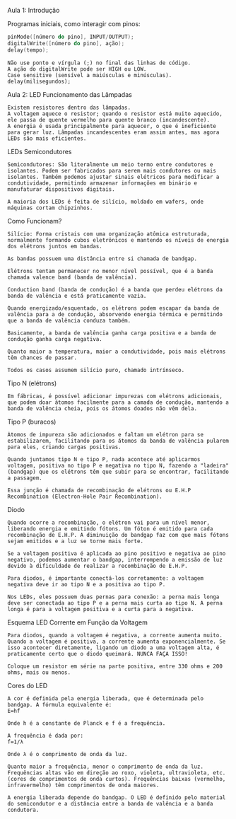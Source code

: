Aula 1: Introdução

Programas iniciais, como interagir com pinos:

```cpp
pinMode([número do pino], INPUT/OUTPUT);
digitalWrite([número do pino], ação);
delay(tempo);
```

    Não use ponto e vírgula (;) no final das linhas de código.
    A ação do digitalWrite pode ser HIGH ou LOW.
    Case sensitive (sensível a maiúsculas e minúsculas).
    delay(milisegundos);

Aula 2: LED
Funcionamento das Lâmpadas

    Existem resistores dentro das lâmpadas.
    A voltagem aquece o resistor; quando o resistor está muito aquecido, ele passa de quente vermelho para quente branco (incandescente).
    A energia é usada principalmente para aquecer, o que é ineficiente para gerar luz. Lâmpadas incandescentes eram assim antes, mas agora LEDs são mais eficientes.

LEDs
Semicondutores

    Semicondutores: São literalmente um meio termo entre condutores e isolantes. Podem ser fabricados para serem mais condutores ou mais isolantes. Também podemos ajustar sinais elétricos para modificar a condutividade, permitindo armazenar informações em binário e manufaturar dispositivos digitais.

    A maioria dos LEDs é feita de silício, moldado em wafers, onde máquinas cortam chipzinhos.

Como Funcionam?

    Silício: Forma cristais com uma organização atômica estruturada, normalmente formando cubos eletrônicos e mantendo os níveis de energia dos elétrons juntos em bandas.

    As bandas possuem uma distância entre si chamada de bandgap.

    Elétrons tentam permanecer no menor nível possível, que é a banda chamada valence band (banda de valência).

    Conduction band (banda de condução) é a banda que perdeu elétrons da banda de valência e está praticamente vazia.

    Quando energizado/esquentado, os elétrons podem escapar da banda de valência para a de condução, absorvendo energia térmica e permitindo que a banda de valência conduza também.

    Basicamente, a banda de valência ganha carga positiva e a banda de condução ganha carga negativa.

    Quanto maior a temperatura, maior a condutividade, pois mais elétrons têm chances de passar.

    Todos os casos assumem silício puro, chamado intrínseco.

Tipo N (elétrons)

    Em fábricas, é possível adicionar impurezas com elétrons adicionais, que podem doar átomos facilmente para a camada de condução, mantendo a banda de valência cheia, pois os átomos doados não vêm dela.

Tipo P (buracos)

    Átomos de impureza são adicionados e faltam um elétron para se estabilizarem, facilitando para os átomos da banda de valência pularem para eles, criando cargas positivas.

    Quando juntamos tipo N e tipo P, nada acontece até aplicarmos voltagem, positiva no tipo P e negativa no tipo N, fazendo a "ladeira" (bandgap) que os elétrons têm que subir para se encontrar, facilitando a passagem.

    Essa junção é chamada de recombinação de elétrons ou E.H.P Recombination (Electron-Hole Pair Recombination).

Diodo

    Quando ocorre a recombinação, o elétron vai para um nível menor, liberando energia e emitindo fótons. Um fóton é emitido para cada recombinação de E.H.P. A diminuição do bandgap faz com que mais fótons sejam emitidos e a luz se torne mais forte.

    Se a voltagem positiva é aplicada ao pino positivo e negativa ao pino negativo, podemos aumentar o bandgap, interrompendo a emissão de luz devido à dificuldade de realizar a recombinação de E.H.P.

    Para diodos, é importante conectá-los corretamente: a voltagem negativa deve ir ao tipo N e a positiva ao tipo P.

    Nos LEDs, eles possuem duas pernas para conexão: a perna mais longa deve ser conectada ao tipo P e a perna mais curta ao tipo N. A perna longa é para a voltagem positiva e a curta para a negativa.

Esquema LED
Corrente em Função da Voltagem

    Para diodos, quando a voltagem é negativa, a corrente aumenta muito. Quando a voltagem é positiva, a corrente aumenta exponencialmente. Se isso acontecer diretamente, ligando um diodo a uma voltagem alta, é praticamente certo que o diodo queimará. NUNCA FAÇA ISSO!

    Coloque um resistor em série na parte positiva, entre 330 ohms e 200 ohms, mais ou menos.

Cores do LED

    A cor é definida pela energia liberada, que é determinada pelo bandgap. A fórmula equivalente é:
    E=hf

    Onde h é a constante de Planck e f é a frequência.

    A frequência é dada por:
    f=1/λ

    Onde λ é o comprimento de onda da luz.

    Quanto maior a frequência, menor o comprimento de onda da luz. Frequências altas vão em direção ao roxo, violeta, ultravioleta, etc. (cores de comprimentos de onda curtos). Frequências baixas (vermelho, infravermelho) têm comprimentos de onda maiores.

    A energia liberada depende do bandgap. O LED é definido pelo material do semicondutor e a distância entre a banda de valência e a banda condutora.
